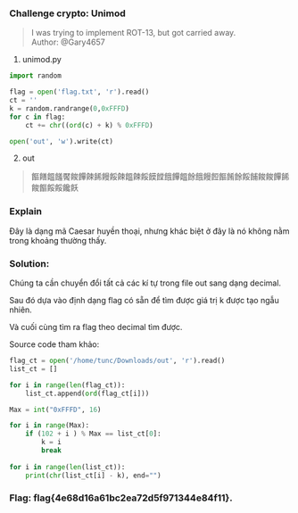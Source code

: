 ### Challenge crypto: Unimod

> I was trying to implement ROT-13, but got carried away.\
Author: @Gary4657

1. unimod.py
```python
import random

flag = open('flag.txt', 'r').read()
ct = ''
k = random.randrange(0,0xFFFD)
for c in flag:
    ct += chr((ord(c) + k) % 0xFFFD)

open('out', 'w').write(ct)

```
2. out
> 饇饍饂饈饜餕饆餗餙饅餒餗饂餗餒饃饄餓饆饂餘餓饅餖饇餚餘餒餔餕餕饆餙餕饇餒餒饞飫

### Explain
Đây là dạng mã Caesar huyền thoại, nhưng khác biệt ở đây là nó không nằm trong khoảng thường thấy.

### Solution:
Chúng ta cần chuyển đổi tất cả các kí tự trong file out sang dạng decimal.

Sau đó dựa vào định dạng flag có sẵn để tìm được giá trị k được tạo ngẫu nhiên.

Và cuối cùng tìm ra flag theo decimal tìm được.

Source code tham khảo: 
``` python
flag_ct = open('/home/tunc/Downloads/out', 'r').read()
list_ct = []

for i in range(len(flag_ct)):
    list_ct.append(ord(flag_ct[i]))

Max = int("0xFFFD", 16)

for i in range(Max):
    if (102 + i ) % Max == list_ct[0]:
        k = i
        break
    
for i in range(len(list_ct)):
    print(chr(list_ct[i] - k), end="")
```
### Flag: flag{4e68d16a61bc2ea72d5f971344e84f11}.
